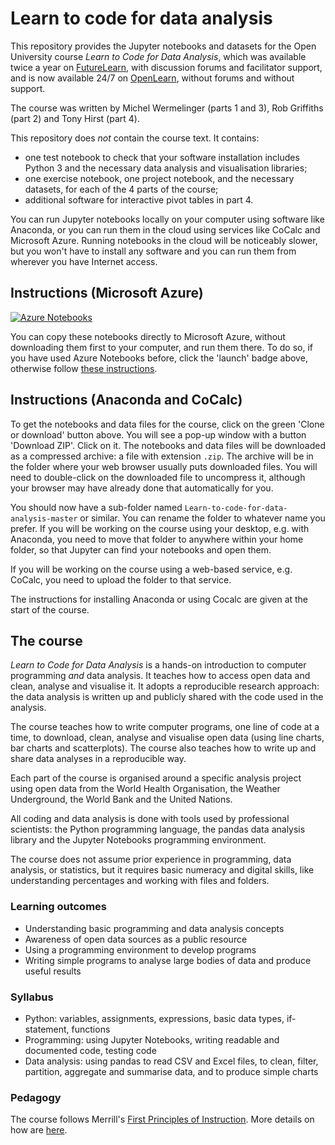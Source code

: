 # Learn to code for data analysis

This repository provides the Jupyter notebooks and datasets for the Open University course
_Learn to Code for Data Analysis_, which was available
twice a year on [FutureLearn](http://tiny.cc/lcda), with discussion forums and facilitator support,
and is now available 24/7 on [OpenLearn](http://tiny.cc/lcda-ol), without forums and without support.

The course was written by Michel Wermelinger (parts 1 and 3),
Rob Griffiths (part 2) and Tony Hirst (part 4).

This repository does _not_ contain the course text. It contains:

- one test notebook to check that your software installation includes Python 3 and 
the necessary data analysis and visualisation libraries;
- one exercise notebook, one project notebook, and the necessary datasets, for each of the 4 parts of the course;
- additional software for interactive pivot tables in part 4.

You can run Jupyter notebooks 
locally on your computer using software like Anaconda, or 
you can run them in the cloud using services like CoCalc and Microsoft Azure. 
Running notebooks in the cloud will be noticeably slower, 
but you won't have to install any software and 
you can run them from wherever you have Internet access. 

## Instructions (Microsoft Azure)

[![Azure Notebooks](https://notebooks.azure.com/launch.png)](https://notebooks.azure.com/import/gh/mwermelinger/Learn-to-code-for-data-analysis)

You can copy these notebooks directly to Microsoft Azure,
without downloading them first to your computer, and run them there.
To do so, 
if you have used Azure Notebooks before, click the 'launch' badge above,
otherwise follow
[these instructions](Microsoft_Azure_Instructions/README.md).

## Instructions (Anaconda and CoCalc)

To get the notebooks and data files for the course,
click on the green 'Clone or download' button above.
You will see a pop-up window with a button 'Download ZIP'. Click on it. 
The notebooks and data files will be downloaded as a compressed archive: a file with extension `.zip`.
The archive will be in the folder where your web browser usually puts downloaded files.
You will need to double-click on the downloaded file to uncompress it, 
although your browser may have already done that automatically for you.

You should now have a sub-folder named `Learn-to-code-for-data-analysis-master` or similar.
You can rename the folder to whatever name you prefer.
If you will be working on the course using your desktop, e.g. with Anaconda, 
you need to move that folder to anywhere within your home folder,
so that Jupyter can find your notebooks and open them.

If you will be working on the course using a web-based service, e.g. CoCalc, 
you need to upload the folder to that service.

The instructions for installing Anaconda or using Cocalc
are given at the start of the course.

## The course
 
_Learn to Code for Data Analysis_ is a hands-on introduction to computer programming _and_ data analysis. 
It teaches how to access open data and clean, analyse and visualise it. 
It adopts a reproducible research approach: 
the data analysis is written up and publicly shared with the code used in the analysis.
 
The course teaches how to write computer programs, one line of code at a time, 
to download, clean, analyse and visualise open data (using line charts, bar charts and scatterplots). 
The course also teaches how to write up and share data analyses in a reproducible way. 
 
Each part of the course is organised around a specific analysis project using open data from 
the World Health Organisation, the Weather Underground, the World Bank and the United Nations. 
 
All coding and data analysis is done with tools used by professional scientists: 
the Python programming language, the pandas data analysis library and 
the Jupyter Notebooks programming environment.
 
The course does not assume prior experience in programming, data analysis, or statistics, 
but it requires basic numeracy and digital skills, like understanding percentages 
and working with files and folders.

### Learning outcomes
- Understanding basic programming and data analysis concepts
- Awareness of open data sources as a public resource
- Using a programming environment to develop programs
- Writing simple programs to analyse large bodies of data and produce useful results
 
### Syllabus
- Python: variables, assignments, expressions, basic data types, if-statement, functions
- Programming: using Jupyter Notebooks, writing readable and documented code, testing code
- Data analysis: using pandas to read CSV and Excel files, to clean, filter, partition, aggregate and summarise data, and to produce simple charts

### Pedagogy
The course follows 
Merrill's [First Principles of Instruction](https://en.wikipedia.org/wiki/First_Principles_of_Instruction). 
More details on how are [here](http://tiny.cc/fpoi).
